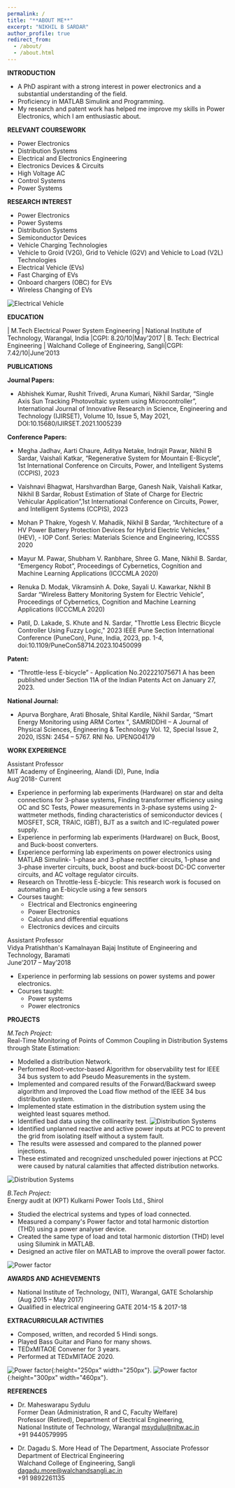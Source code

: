 ```yaml
---
permalink: /
title: "**ABOUT ME**" 
excerpt: "NIKHIL B SARDAR"
author_profile: true
redirect_from: 
  - /about/
  - /about.html
---
```


**INTRODUCTION**
* A PhD aspirant with a strong interest in power electronics and a substantial
understanding of the field.
* Proficiency in MATLAB Simulink and Programming.
* My research and patent work has helped me improve my skills in Power Electronics, which I am enthusiastic about.
  
**RELEVANT COURSEWORK**

* Power Electronics
* Distribution Systems
* Electrical and Electronics Engineering
* Electronics Devices & Circuits
* High Voltage AC
* Control Systems
* Power Systems
  
**RESEARCH INTEREST**

* Power Electronics
* Power Systems
* Distribution Systems
* Semiconductor Devices
* Vehicle Charging Technologies
* Vehicle to Groid (V2G), Grid to Vehicle (G2V) and Vehicle to Load (V2L) Technologies
* Electrical Vehicle (EVs)
* Fast Charging of EVs
* Onboard chargers (OBC) for EVs
* Wireless Changing of EVs

![Electrical Vehicle](images/EEEV.png)

**EDUCATION**

| M.Tech Electrical Power System Engineering | National Institute of Technology, Warangal, India |CGPI: 8.20/10|May’2017
| B. Tech: Electrical Engineering | Walchand College of Engineering, Sangli|CGPI: 7.42/10|June’2013

**PUBLICATIONS**

**Journal Papers:**

* Abhishek Kumar, Rushit Trivedi, Aruna Kumari, Nikhil Sardar, “Single Axis Sun Tracking Photovoltaic system using Microcontroller”, International Journal of Innovative Research in Science, Engineering and Technology (IJIRSET), Volume 10, Issue 5, May 2021, DOI:10.15680/IJIRSET.2021.1005239

**Conference Papers:**

* Megha Jadhav, Aarti Chaure, Aditya Netake, Indrajit Pawar, Nikhil B Sardar, Vaishali Katkar, “Regenerative System for Mountain E-Bicycle”, 1st International Conference on Circuits, Power, and Intelligent Systems (CCPIS), 2023
  
* Vaishnavi Bhagwat, Harshvardhan Barge, Ganesh Naik, Vaishali Katkar, Nikhil B Sardar, Robust Estimation of State of Charge for Electric Vehicular Application”,1st International Conference on Circuits, Power, and Intelligent Systems (CCPIS), 2023

* Mohan P Thakre, Yogesh V. Mahadik, Nikhil B Sardar, “Architecture of a HV Power Battery Protection Devices for Hybrid Electric Vehicles,” (HEV), - IOP Conf. Series: Materials Science and Engineering, ICCSSS 2020

* Mayur M. Pawar, Shubham V. Ranbhare, Shree G. Mane, Nikhil B. Sardar, “Emergency Robot”, Proceedings of Cybernetics, Cognition and Machine Learning Applications (ICCCMLA 2020)
  
* Renuka D. Modak, Vikramsinh A. Doke, Sayali U. Kawarkar, Nikhil B Sardar “Wireless Battery Monitoring System for Electric Vehicle”, Proceedings of Cybernetics, Cognition and Machine Learning Applications (ICCCMLA 2020)
  
* Patil, D. Lakade, S. Khute and N. Sardar, "Throttle Less Electric Bicycle Controller Using Fuzzy Logic," 2023 IEEE Pune Section International Conference (PuneCon), Pune, India, 2023, pp. 1-4, doi:10.1109/PuneCon58714.2023.10450099

**Patent:**
* “Throttle-less E-bicycle” - Application No.202221075671 A has been published under Section 11A of the Indian Patents Act on January 27, 2023.
  
**National Journal:**
* Apurva Borghare, Arati Bhosale, Shital Kardile, Nikhil Sardar, “Smart Energy Monitoring using ARM Cortex ", SAMRIDDHI – A Journal of Physical Sciences, Engineering & Technology Vol. 12, Special Issue 2, 2020, ISSN: 2454 – 5767. RNI No. UPENG04179

**WORK EXPERIENCE**

Assistant Professor\
MIT Academy of Engineering, Alandi (D), Pune, India \
Aug'2018- Current
* Experience in performing lab experiments (Hardware) on star and delta connections for 3-phase systems, Finding transformer efficiency using OC and SC Tests, Power measurements in 3-phase systems using 2-wattmeter methods, finding characteristics of semiconductor devices ( MOSFET, SCR, TRAIC, IGBT), BJT as a switch and IC-regulated power supply.
* Experience in performing lab experiments (Hardware) on Buck, Boost, and Buck-boost converters. 
* Experience performing lab experiments on power electronics using MATLAB Simulink- 1-phase and 3-phase rectifier circuits, 1-phase and 3-phase inverter circuits, buck, boost and buck-boost DC-DC converter circuits, and AC voltage regulator circuits. 
* Research on Throttle-less E-bicycle: This research work is focused on automating an E-bicycle using a few sensors
* Courses taught:
    * Electrical and Electronics engineering
    * Power Electronics
    * Calculus and differential equations
    * Electronics devices and circuits

Assistant Professor\
Vidya Pratishthan's Kamalnayan Bajaj Institute of Engineering and Technology, Baramati\
June’2017 – May’2018
* Experience in performing lab sessions on power systems and power electronics.
* Courses taught:
    * Power systems
    * Power electronics
  
**PROJECTS**

*M.Tech Project:*\
Real-Time Monitoring of Points of Common Coupling in Distribution Systems through State Estimation:
* Modelled a distribution Network.
* Performed Root-vector-based Algorithm for observability test for IEEE 34 bus system to add Pseudo Measurements in the system.
* Implemented and compared results of the Forward/Backward sweep algorithm and Improved the Load flow method of the IEEE 34 bus distribution system.
* Implemented state estimation in the distribution system using the weighted least squares method.
* Identified bad data using the collinearity test.
![Distribution Systems](images/4.png)
* Identified unplanned reactive and active power inputs at PCC to prevent the grid from isolating itself without a system fault.
* The results were assessed and compared to the planned power injections.
* These estimated and recognized unscheduled power injections at PCC were caused by natural calamities that affected distribution networks.
  
![Distribution Systems](images/22.png)


*B.Tech Project:*\
Energy audit at (KPT) Kulkarni Power Tools Ltd., Shirol
* Studied the electrical systems and types of load connected.
* Measured a company's Power factor and total harmonic distortion (THD) using a power analyser device.
* Created the same type of load and total harmonic distortion (THD) level using Silumink in MATLAB.
* Designed an active filer on MATLAB to improve the overall power factor.
  
![Power factor](images/666.png)

**AWARDS AND ACHIEVEMENTS**
* National Institute of Technology, (NIT), Warangal, GATE Scholarship (Aug 2015 – May 2017)
* Qualified in electrical engineering GATE 2014-15 & 2017-18

**EXTRACURRICULAR ACTIVITIES**
* Composed, written, and recorded 5 Hindi songs.
* Played Bass Guitar and Piano for many shows.
* TEDxMITAOE Convener for 3 years.
* Performed at TEDxMITAOE 2020.

![Power factor](images/niku.png){:height="250px" width="250px"}.
![Power factor](images/bass.png){:height="300px" width="460px"}.

**REFERENCES**

* Dr. Maheswarapu Sydulu\
Former Dean (Administration, R and C, Faculty Welfare)\
Professor (Retired), Department of Electrical Engineering,\
National Institute of Technology, Warangal msydulu@nitw.ac.in\
+91 9440579995

* Dr. Dagadu S. More
Head of The Department, Associate Professor Department of Electrical Engineering\
Walchand College of Engineering, Sangli\
dagadu.more@walchandsangli.ac.in\
+91 9892261135

